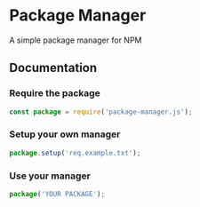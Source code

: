 # Package Manager
A simple package manager for NPM

## Documentation
### Require the package
```js
const package = require('package-manager.js');
```

### Setup your own manager
```js
package.setup('req.example.txt');
```

### Use your manager
```js
package('YOUR PACKAGE');
```

